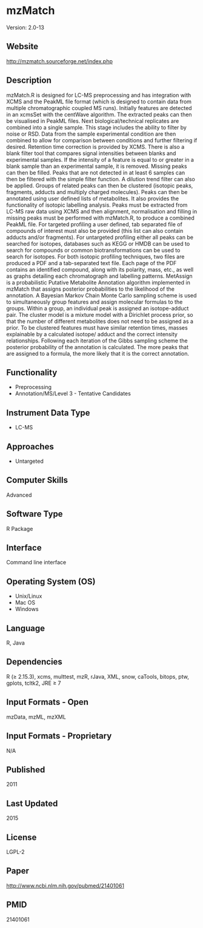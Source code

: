 # mzMatch
Version: 2.0-13

## Website
http://mzmatch.sourceforge.net/index.php

## Description
mzMatch.R is designed for LC-MS preprocessing and has integration with XCMS and the PeakML file format (which is designed to contain data from multiple chromatographic coupled MS runs). Initially features are detected in an xcmsSet with the centWave algorithm. The extracted peaks can then be visualised in PeakML files. Next biological/technical replicates are combined into a single sample. This stage includes the ability to filter by noise or RSD. Data from the sample experimental condition are then combined to allow for comparison between conditions and further filtering if desired. Retention time correction is provided by XCMS. There is also a blank filter tool that compares signal intensities between blanks and experimental samples. If the intensity of a feature is equal to or greater in a blank sample than an experimental sample, it is removed. Missing peaks can then be filled. Peaks that are not detected in at least 6 samples can then be filtered with the simple filter function. A dilution trend filter can also be applied. Groups of related peaks can then be clustered (isotopic peaks, fragments, adducts and multiply charged molecules). Peaks can then be annotated using user defined lists of metabolites. It also provides the functionality of isotopic labelling analysis. Peaks must be extracted from  LC-MS raw data using XCMS and then alignment, normalisation and filling in missing peaks must be performed with mzMatch.R, to produce a combined PeakML file. For targeted profiling a user defined, tab separated file of compounds of interest must also be provided (this list can also contain adducts and/or fragments). For untargeted profiling either all peaks can be searched for isotopes, databases such as KEGG or HMDB can be used to search for compounds or common biotransformations can be used to search for isotopes. For both isotopic profiling techniques, two files are produced a PDF and a tab-separated text file. Each page of the PDF contains an identified compound, along with its polarity, mass, etc., as well as graphs detailing each chromatograph and labelling patterns. MetAssign is a probabilistic Putative Metabolite Annotation algorithm implemented in mzMatch that assigns posterior probabilities to the likelihood of the annotation. A Bayesian Markov Chain Monte Carlo sampling scheme is used to simultaneously group features and assign molecular formulas to the groups. Within a group, an individual peak is assigned an isotope-adduct pair. The cluster model is a mixture model with a Dirichlet process prior, so that the number of different metabolites does not need to be assigned as a prior. To be clustered features must have similar retention times, masses explainable by a calculated isotope/ adduct and the correct intensity relationships. Following each iteration of the Gibbs sampling scheme the posterior probability of the annotation is calculated. The more peaks that are assigned to a formula, the more likely that it is the correct annotation.

## Functionality
- Preprocessing
- Annotation/MS/Level 3 - Tentative Candidates

## Instrument Data Type
- LC-MS

## Approaches
- Untargeted

## Computer Skills
Advanced

## Software Type
R Package

## Interface
Command line interface

## Operating System (OS)
- Unix/Linux
- Mac OS
- Windows

## Language
R, Java

## Dependencies
R (≥ 2.15.3), xcms, multtest, mzR, rJava, XML, snow, caTools, bitops, ptw, gplots, tcltk2, JRE ≥ 7

## Input Formats - Open
mzData, mzML, mzXML

## Input Formats - Proprietary
N/A

## Published
2011

## Last Updated
2015

## License
LGPL-2

## Paper
http://www.ncbi.nlm.nih.gov/pubmed/21401061

## PMID
21401061
